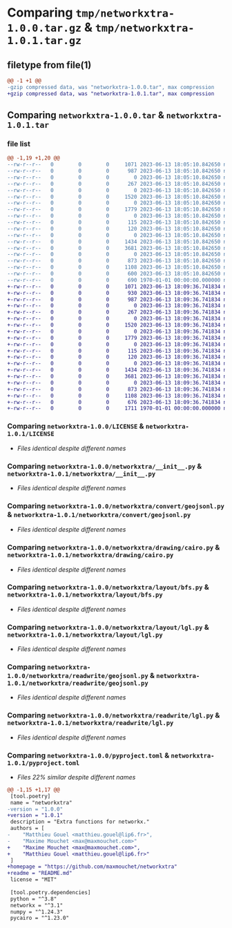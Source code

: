 # Comparing `tmp/networkxtra-1.0.0.tar.gz` & `tmp/networkxtra-1.0.1.tar.gz`

## filetype from file(1)

```diff
@@ -1 +1 @@
-gzip compressed data, was "networkxtra-1.0.0.tar", max compression
+gzip compressed data, was "networkxtra-1.0.1.tar", max compression
```

## Comparing `networkxtra-1.0.0.tar` & `networkxtra-1.0.1.tar`

### file list

```diff
@@ -1,19 +1,20 @@
--rw-r--r--   0        0        0     1071 2023-06-13 18:05:10.842650 networkxtra-1.0.0/LICENSE
--rw-r--r--   0        0        0      987 2023-06-13 18:05:10.842650 networkxtra-1.0.0/networkxtra/__init__.py
--rw-r--r--   0        0        0        0 2023-06-13 18:05:10.842650 networkxtra-1.0.0/networkxtra/algorithms/__init__.py
--rw-r--r--   0        0        0      267 2023-06-13 18:05:10.842650 networkxtra-1.0.0/networkxtra/algorithms/components.py
--rw-r--r--   0        0        0        0 2023-06-13 18:05:10.842650 networkxtra-1.0.0/networkxtra/convert/__init__.py
--rw-r--r--   0        0        0     1520 2023-06-13 18:05:10.842650 networkxtra-1.0.0/networkxtra/convert/geojsonl.py
--rw-r--r--   0        0        0        0 2023-06-13 18:05:10.842650 networkxtra-1.0.0/networkxtra/drawing/__init__.py
--rw-r--r--   0        0        0     1779 2023-06-13 18:05:10.842650 networkxtra-1.0.0/networkxtra/drawing/cairo.py
--rw-r--r--   0        0        0        0 2023-06-13 18:05:10.842650 networkxtra-1.0.0/networkxtra/functions/__init__.py
--rw-r--r--   0        0        0      115 2023-06-13 18:05:10.842650 networkxtra-1.0.0/networkxtra/functions/graph.py
--rw-r--r--   0        0        0      120 2023-06-13 18:05:10.842650 networkxtra-1.0.0/networkxtra/functions/leafs.py
--rw-r--r--   0        0        0        0 2023-06-13 18:05:10.842650 networkxtra-1.0.0/networkxtra/layout/__init__.py
--rw-r--r--   0        0        0     1434 2023-06-13 18:05:10.842650 networkxtra-1.0.0/networkxtra/layout/bfs.py
--rw-r--r--   0        0        0     3681 2023-06-13 18:05:10.842650 networkxtra-1.0.0/networkxtra/layout/lgl.py
--rw-r--r--   0        0        0        0 2023-06-13 18:05:10.842650 networkxtra-1.0.0/networkxtra/readwrite/__init__.py
--rw-r--r--   0        0        0      873 2023-06-13 18:05:10.842650 networkxtra-1.0.0/networkxtra/readwrite/geojsonl.py
--rw-r--r--   0        0        0     1108 2023-06-13 18:05:10.842650 networkxtra-1.0.0/networkxtra/readwrite/lgl.py
--rw-r--r--   0        0        0      600 2023-06-13 18:05:10.842650 networkxtra-1.0.0/pyproject.toml
--rw-r--r--   0        0        0      690 1970-01-01 00:00:00.000000 networkxtra-1.0.0/PKG-INFO
+-rw-r--r--   0        0        0     1071 2023-06-13 18:09:36.741834 networkxtra-1.0.1/LICENSE
+-rw-r--r--   0        0        0      930 2023-06-13 18:09:36.741834 networkxtra-1.0.1/README.md
+-rw-r--r--   0        0        0      987 2023-06-13 18:09:36.741834 networkxtra-1.0.1/networkxtra/__init__.py
+-rw-r--r--   0        0        0        0 2023-06-13 18:09:36.741834 networkxtra-1.0.1/networkxtra/algorithms/__init__.py
+-rw-r--r--   0        0        0      267 2023-06-13 18:09:36.741834 networkxtra-1.0.1/networkxtra/algorithms/components.py
+-rw-r--r--   0        0        0        0 2023-06-13 18:09:36.741834 networkxtra-1.0.1/networkxtra/convert/__init__.py
+-rw-r--r--   0        0        0     1520 2023-06-13 18:09:36.741834 networkxtra-1.0.1/networkxtra/convert/geojsonl.py
+-rw-r--r--   0        0        0        0 2023-06-13 18:09:36.741834 networkxtra-1.0.1/networkxtra/drawing/__init__.py
+-rw-r--r--   0        0        0     1779 2023-06-13 18:09:36.741834 networkxtra-1.0.1/networkxtra/drawing/cairo.py
+-rw-r--r--   0        0        0        0 2023-06-13 18:09:36.741834 networkxtra-1.0.1/networkxtra/functions/__init__.py
+-rw-r--r--   0        0        0      115 2023-06-13 18:09:36.741834 networkxtra-1.0.1/networkxtra/functions/graph.py
+-rw-r--r--   0        0        0      120 2023-06-13 18:09:36.741834 networkxtra-1.0.1/networkxtra/functions/leafs.py
+-rw-r--r--   0        0        0        0 2023-06-13 18:09:36.741834 networkxtra-1.0.1/networkxtra/layout/__init__.py
+-rw-r--r--   0        0        0     1434 2023-06-13 18:09:36.741834 networkxtra-1.0.1/networkxtra/layout/bfs.py
+-rw-r--r--   0        0        0     3681 2023-06-13 18:09:36.741834 networkxtra-1.0.1/networkxtra/layout/lgl.py
+-rw-r--r--   0        0        0        0 2023-06-13 18:09:36.741834 networkxtra-1.0.1/networkxtra/readwrite/__init__.py
+-rw-r--r--   0        0        0      873 2023-06-13 18:09:36.741834 networkxtra-1.0.1/networkxtra/readwrite/geojsonl.py
+-rw-r--r--   0        0        0     1108 2023-06-13 18:09:36.741834 networkxtra-1.0.1/networkxtra/readwrite/lgl.py
+-rw-r--r--   0        0        0      676 2023-06-13 18:09:36.741834 networkxtra-1.0.1/pyproject.toml
+-rw-r--r--   0        0        0     1711 1970-01-01 00:00:00.000000 networkxtra-1.0.1/PKG-INFO
```

### Comparing `networkxtra-1.0.0/LICENSE` & `networkxtra-1.0.1/LICENSE`

 * *Files identical despite different names*

### Comparing `networkxtra-1.0.0/networkxtra/__init__.py` & `networkxtra-1.0.1/networkxtra/__init__.py`

 * *Files identical despite different names*

### Comparing `networkxtra-1.0.0/networkxtra/convert/geojsonl.py` & `networkxtra-1.0.1/networkxtra/convert/geojsonl.py`

 * *Files identical despite different names*

### Comparing `networkxtra-1.0.0/networkxtra/drawing/cairo.py` & `networkxtra-1.0.1/networkxtra/drawing/cairo.py`

 * *Files identical despite different names*

### Comparing `networkxtra-1.0.0/networkxtra/layout/bfs.py` & `networkxtra-1.0.1/networkxtra/layout/bfs.py`

 * *Files identical despite different names*

### Comparing `networkxtra-1.0.0/networkxtra/layout/lgl.py` & `networkxtra-1.0.1/networkxtra/layout/lgl.py`

 * *Files identical despite different names*

### Comparing `networkxtra-1.0.0/networkxtra/readwrite/geojsonl.py` & `networkxtra-1.0.1/networkxtra/readwrite/geojsonl.py`

 * *Files identical despite different names*

### Comparing `networkxtra-1.0.0/networkxtra/readwrite/lgl.py` & `networkxtra-1.0.1/networkxtra/readwrite/lgl.py`

 * *Files identical despite different names*

### Comparing `networkxtra-1.0.0/pyproject.toml` & `networkxtra-1.0.1/pyproject.toml`

 * *Files 22% similar despite different names*

```diff
@@ -1,15 +1,17 @@
 [tool.poetry]
 name = "networkxtra"
-version = "1.0.0"
+version = "1.0.1"
 description = "Extra functions for networkx."
 authors = [
-    "Matthieu Gouel <matthieu.gouel@lip6.fr>",
-    "Maxime Mouchet <max@maxmouchet.com>"
+    "Maxime Mouchet <max@maxmouchet.com>",
+    "Matthieu Gouel <matthieu.gouel@lip6.fr>"
 ]
+homepage = "https://github.com/maxmouchet/networkxtra"
+readme = "README.md"
 license = "MIT"
 
 [tool.poetry.dependencies]
 python = "^3.8"
 networkx = "^3.1"
 numpy = "^1.24.3"
 pycairo = "^1.23.0"
```

